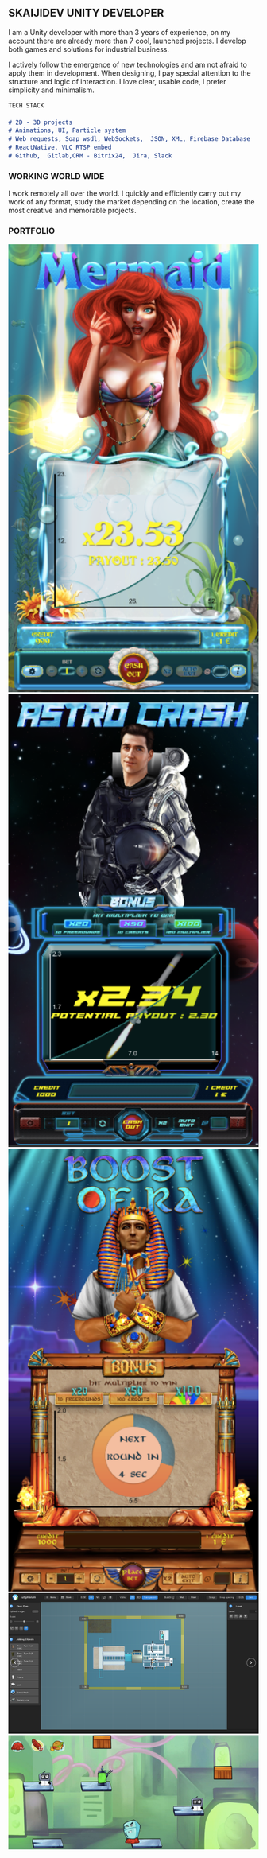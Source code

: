 ## SKAIJIDEV UNITY DEVELOPER

I am a Unity developer with more than 3 years of experience, on my account there are already more than 7 cool, launched projects. I develop both games and solutions for industrial business.

I actively follow the emergence of new technologies and am not afraid to apply them in development. When designing, I pay special attention to the structure and logic of interaction. I love clear, usable code, I prefer simplicity and minimalism.

```markdown
TECH STACK

# 2D - 3D projects
# Animations, UI, Particle system
# Web requests, Soap wsdl, WebSockets,  JSON, XML, Firebase Database
# ReactNative, VLC RTSP embed
# Github,  Gitlab,CRM - Bitrix24,  Jira, Slack

```
### WORKING WORLD WIDE

I work remotely all over the world.
I quickly and efficiently carry out my work of any format, study the market depending on the location, create the most creative and memorable projects.

### PORTFOLIO
![Mermaid](https://raw.githubusercontent.com/Skaiji/Skaiji.github.io/main/Snimok_ekrana_2021-11-27_v_22.14.11_1x_1x.png)
![Astro Crash](https://raw.githubusercontent.com/Skaiji/Skaiji.github.io/main/Snimok_ekrana_2021-11-27_v_22.12.27_1x_1x.png)
![Boost of Ra](https://raw.githubusercontent.com/Skaiji/Skaiji.github.io/main/Snimok_ekrana_2021-11-27_v_22.14.55_1x_1x.png)
![Digital Twin](https://raw.githubusercontent.com/Skaiji/Skaiji.github.io/main/Snimok_ekrana_2021-11-27_v_22.07.51_1x_1x.png)
![Platformer prototype](https://raw.githubusercontent.com/Skaiji/Skaiji.github.io/main/Snimok_ekrana_2021-11-27_v_22.21.38_1x_1x.png)
